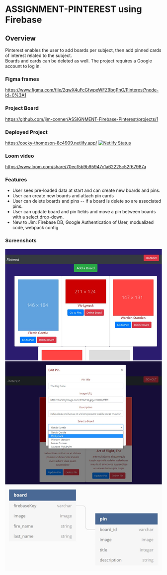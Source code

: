 # ASSIGNMENT-PINTEREST using Firebase

## Overview 
Pinterest enables the user to add boards per subject, then add pinned cards of interest related to the subject.\
Boards and cards can be deleted as well.  The project requires a Google account to log in.

### Figma frames
https://www.figma.com/file/2qwX4uFcGfwpeWFZ9bgPhO/Pinterest?node-id=0%3A1

### Project Board
https://github.com/jim-conner/ASSIGNMENT-Firebase-Pinterest/projects/1

### Deployed Project
https://cocky-thompson-8c4909.netlify.app/ [![Netlify Status](https://api.netlify.com/api/v1/badges/0984cab0-32f6-46d7-ba14-ce3cb4e50244/deploy-status)](https://app.netlify.com/sites/cocky-thompson-8c4909/deploys)
### Loom video
https://www.loom.com/share/70ecf5b9b95947c1a62225c52f67987a

### Features
- User sees pre-loaded data at start and can create new boards and pins.
- User can create new boards and attach pin cards
- User can delete boards and pins -- if a board is delete so are associated pins.
- User can update board and pin fields and move a pin between boards with a select drop-down.
- New to Jim: Firebase DB, Google Authentication of User, modualized code, webpack config.

### Screenshots
![Pinterest start](https://github.com/jim-conner/ASSIGNMENT-Firebase-Pinterest/blob/main/Pinterest%20screenshot%201.jpg)
![Pinterest updat pin](https://github.com/jim-conner/ASSIGNMENT-Firebase-Pinterest/blob/main/Pinterest%20screenshot%202.jpg)
![Pinterest ERD](https://github.com/jim-conner/ASSIGNMENT-Firebase-Pinterest/blob/main/Pinterest%20screenshot%20erd.jpg)
